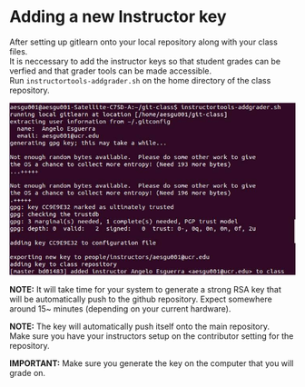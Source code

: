 # Adding a new Instructor key

After setting up gitlearn onto your local repository along with your class files.   
It is neccessary to add the instructor keys so that student grades can be verfied and that grader tools can be made accessible.  
Run `instructortools-addgrader.sh` on the home directory of the class repository.  

![addgrader.jpg](img/addgrader.jpg)

**NOTE:**
It will take time for your system to generate a strong RSA key that will be automatically push to the github repository. 
Expect somewhere around 15~ minutes (depending on your current hardware).

**NOTE:**
The key will automatically push itself onto the main repository.  
Make sure you have your instructors setup on the contributor setting for the repository.

**IMPORTANT:**
Make sure you generate the key on the computer that you will grade on.

